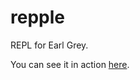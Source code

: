 
repple
======

REPL for Earl Grey.

You can see it in action [here](http://earl-grey.io/repl.html).

